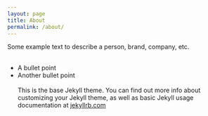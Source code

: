 ```yaml
---
layout: page
title: About
permalink: /about/
---
```

Some example text to describe a person, brand, company, etc.
<br><br>
* A bullet point
* Another bullet point
<br><br>
This is the base Jekyll theme. You can find out more info about customizing your Jekyll theme, as well as basic Jekyll usage documentation at [jekyllrb.com](http://jekyllrb.com/)